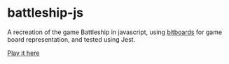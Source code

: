 # battleship-js

A recreation of the game Battleship in javascript, using [bitboards](https://en.wikipedia.org/wiki/Bitboard) for game board representation, and tested using Jest.

[Play it here](https://blim012.github.io/battleship-js/)
